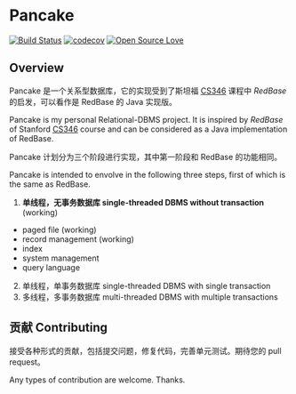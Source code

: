 # Pancake

[![Build Status](https://travis-ci.org/nettee/pancake.svg?branch=master)](https://travis-ci.org/nettee/pancake)
[![codecov](https://codecov.io/gh/nettee/pancake/branch/master/graph/badge.svg)](https://codecov.io/gh/nettee/pancake)
[![Open Source Love](https://badges.frapsoft.com/os/gpl/gpl.svg?v=102)](https://github.com/ellerbrock/open-source-badge/)

## Overview

Pancake 是一个关系型数据库，它的实现受到了斯坦福 [CS346][cs346] 课程中 _RedBase_ 的启发，可以看作是 RedBase 的 Java 实现版。

Pancake is my personal Relational-DBMS project. It is inspired by _RedBase_ of Stanford [CS346][cs346] course and can be considered as a Java implementation of RedBase.

[cs346]: https://web.stanford.edu/class/cs346/2015/

Pancake 计划分为三个阶段进行实现，其中第一阶段和 RedBase 的功能相同。

Pancake is intended to envolve in the following three steps, first of which is the same as RedBase.

1. **单线程，无事务数据库 single-threaded DBMS without transaction** (working)
  + paged file (working)
  + record management (working)
  + index
  + system management
  + query language
2. 单线程，单事务数据库 single-threaded DBMS with single transaction
3. 多线程，多事务数据库 multi-threaded DBMS with multiple transactions

## 贡献 Contributing

接受各种形式的贡献，包括提交问题，修复代码，完善单元测试。期待您的 pull request。

Any types of contribution are welcome. Thanks.
